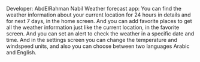 Developer: AbdElRahman Nabil
Weather forecast app: 
You can find the weather information about your current location for 24 hours in details and for next 7 days, in the home screen.
And you can add favorite places to get all the weather information just like the current location, in the favorite screen.
And you can set an alert to check the weather in a specific date and time. 
And in the settings screen you can change the temperature and windspeed units, and also you can choose between two languages Arabic and English.
